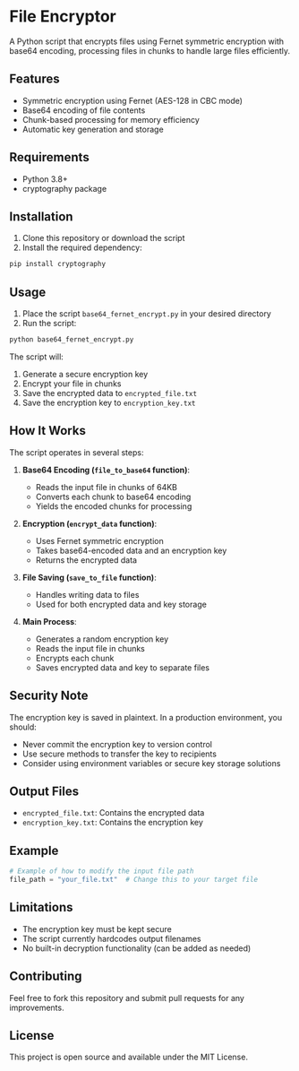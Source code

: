# File Encryptor

A Python script that encrypts files using Fernet symmetric encryption with base64 encoding, processing files in chunks to handle large files efficiently.

## Features

- Symmetric encryption using Fernet (AES-128 in CBC mode)
- Base64 encoding of file contents
- Chunk-based processing for memory efficiency
- Automatic key generation and storage

## Requirements

- Python 3.8+
- cryptography package

## Installation

1. Clone this repository or download the script
2. Install the required dependency:
```bash
pip install cryptography
```

## Usage

1. Place the script `base64_fernet_encrypt.py` in your desired directory
2. Run the script:
```bash
python base64_fernet_encrypt.py
```

The script will:
1. Generate a secure encryption key
2. Encrypt your file in chunks
3. Save the encrypted data to `encrypted_file.txt`
4. Save the encryption key to `encryption_key.txt`

## How It Works

The script operates in several steps:

1. **Base64 Encoding (`file_to_base64` function)**:
   - Reads the input file in chunks of 64KB
   - Converts each chunk to base64 encoding
   - Yields the encoded chunks for processing

2. **Encryption (`encrypt_data` function)**:
   - Uses Fernet symmetric encryption
   - Takes base64-encoded data and an encryption key
   - Returns the encrypted data

3. **File Saving (`save_to_file` function)**:
   - Handles writing data to files
   - Used for both encrypted data and key storage

4. **Main Process**:
   - Generates a random encryption key
   - Reads the input file in chunks
   - Encrypts each chunk
   - Saves encrypted data and key to separate files

## Security Note

The encryption key is saved in plaintext. In a production environment, you should:
- Never commit the encryption key to version control
- Use secure methods to transfer the key to recipients
- Consider using environment variables or secure key storage solutions

## Output Files

- `encrypted_file.txt`: Contains the encrypted data
- `encryption_key.txt`: Contains the encryption key

## Example

```python
# Example of how to modify the input file path
file_path = "your_file.txt"  # Change this to your target file
```

## Limitations

- The encryption key must be kept secure
- The script currently hardcodes output filenames
- No built-in decryption functionality (can be added as needed)

## Contributing

Feel free to fork this repository and submit pull requests for any improvements.

## License

This project is open source and available under the MIT License.
